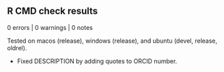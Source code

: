 ## R CMD check results

0 errors | 0 warnings | 0 notes

Tested on macos (release), windows (release), and ubuntu (devel, release, oldrel).

* Fixed DESCRIPTION by adding quotes to ORCID number.
